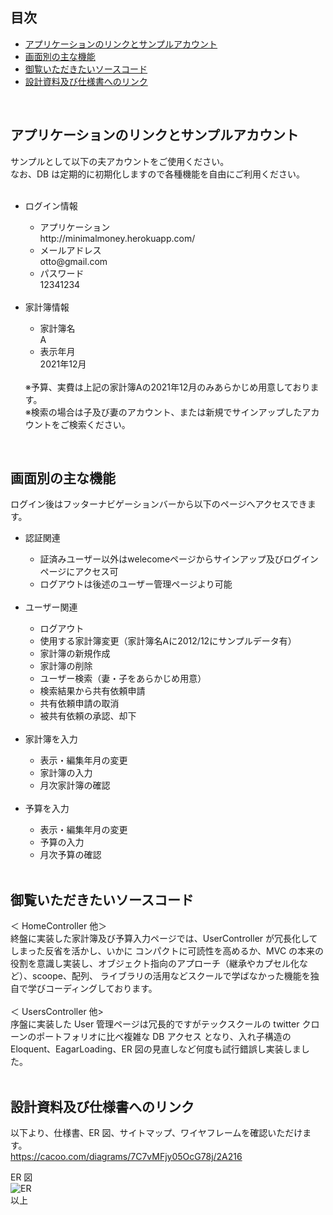 ## 目次

<ul>
    <li><a href="#アプリケーションのリンクとサンプルアカウント">アプリケーションのリンクとサンプルアカウント</li>
    <li><a href="#画面別の主な機能">画面別の主な機能</a></li>
    <li><a href="#御覧いただきたいソースコード">御覧いただきたいソースコード</a></li>
    <li><a href="#設計資料及び仕様書へのリンク">設計資料及び仕様書へのリンク</a></li>
</ul>
<br>

## アプリケーションのリンクとサンプルアカウント

サンプルとして以下の夫アカウントをご使用ください。<br>
なお、DB は定期的に初期化しますので各種機能を自由にご利用ください。<br>
<br>

<ul>
    <li>ログイン情報</li>
    <ul>
        <li>アプリケーション</li>
        http://minimalmoney.herokuapp.com/<br>
        <li>メールアドレス</li>
        otto@gmail.com<br>
        <li>パスワード</li>
        12341234
    </ul>
    <br>
    <li>家計簿情報</li>
    <ul>
        <li>家計簿名</li>
        A
        <li>表示年月</li>
        2021年12月
        <br>
    </ul>
    <br>
    ※予算、実費は上記の家計簿Aの2021年12月のみあらかじめ用意しております。<br>
    ※検索の場合は子及び妻のアカウント、または新規でサインアップしたアカウントをご検索ください。
</ul>
<br>

## 画面別の主な機能

ログイン後はフッターナビゲーションバーから以下のページへアクセスできます。<br>

<ul>
    <li>認証関連</li>
    <ul>
        <li>証済みユーザー以外はwelecomeページからサインアップ及びログインページにアクセス可</li>
        <li>ログアウトは後述のユーザー管理ページより可能</li>
    </ul>
    <br>
    <li>ユーザー関連</li>
    <ul>
        <li>ログアウト</li>
        <li>使用する家計簿変更（家計簿名Aに2012/12にサンプルデータ有）</li>
        <li>家計簿の新規作成</li>
        <li>家計簿の削除</li>
        <li>ユーザー検索（妻・子をあらかじめ用意）</li>
        <li>検索結果から共有依頼申請</li>
        <li>共有依頼申請の取消</li>
        <li>被共有依頼の承認、却下</li>
    </ul>
    <br>
    <li>家計簿を入力</li>
    <ul>
        <li>表示・編集年月の変更</li>
        <li>家計簿の入力</li>
        <li>月次家計簿の確認</li>
    </ul>
    <br>
    <li>予算を入力</li>
    <ul>
        <li>表示・編集年月の変更</li>
        <li>予算の入力</li>
        <li>月次予算の確認</li>
    </ul>
    <br>
</ul>

## 御覧いただきたいソースコード

＜ HomeController 他＞<br>
終盤に実装した家計簿及び予算入力ページでは、UserController が冗長化してしまった反省を活かし、いかに
コンパクトに可読性を高めるか、MVC の本来の役割を意識し実装し、オブジェクト指向のアプローチ（継承やカプセル化など）、scoope、配列、
ライブラリの活用などスクールで学ばなかった機能を独自で学びコーディングしております。<br>
<br>
＜ UsersController 他><br>
序盤に実装した User 管理ページは冗長的ですがテックスクールの twitter クローンのポートフォリオに比べ複雑な DB アクセス
となり、入れ子構造の Eloquent、EagarLoading、ER 図の見直しなど何度も試行錯誤し実装しました。<br>
<br>

## 設計資料及び仕様書へのリンク

以下より、仕様書、ER 図、サイトマップ、ワイヤフレームを確認いただけます。<br>
https://cacoo.com/diagrams/7C7vMFjy05OcG78j/2A216<br>

ER 図<br>
![ER](https://user-images.githubusercontent.com/85469277/148800832-55a1ed94-9916-4391-9e42-771e422a537d.png)
<br>
以上
